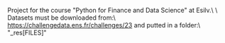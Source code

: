 Project for the course "Python for Finance and Data Science" at Esilv.\\
\\
Datasets must be downloaded from:\\
https://challengedata.ens.fr/challenges/23
and putted in a folder:\\
"_res\[FILES]"
